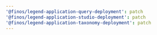 ```yaml
---
'@finos/legend-application-query-deployment': patch
'@finos/legend-application-studio-deployment': patch
'@finos/legend-application-taxonomy-deployment': patch
---
```


